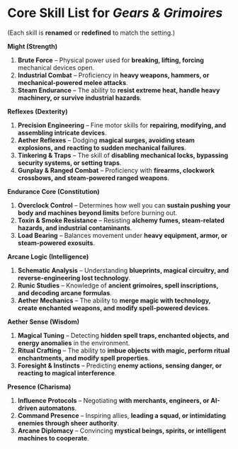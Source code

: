 # Core Skill List for *Gears & Grimoires*

\(Each skill is __renamed__ or __redefined__ to match the setting\.)

__Might \(Strength\)__

1. __Brute Force__ – Physical power used for __breaking, lifting, forcing__ mechanical devices open\.
2. __Industrial Combat__ – Proficiency in __heavy weapons, hammers, or mechanical\-powered melee attacks__\.
3. __Steam Endurance__ – The ability to __resist extreme heat, handle heavy machinery, or survive industrial hazards__\.

__Reflexes \(Dexterity\)__

1. __Precision Engineering__ – Fine motor skills for __repairing, modifying, and assembling intricate devices__\.
2. __Aether Reflexes__ – Dodging __magical surges, avoiding steam explosions, and reacting to sudden mechanical failures__\.
3. __Tinkering & Traps__ – The skill of __disabling mechanical locks, bypassing security systems, or setting traps__\.
4. __Gunplay & Ranged Combat__ – Proficiency with __firearms, clockwork crossbows, and steam\-powered ranged weapons__\.

__Endurance Core \(Constitution\)__

1. __Overclock Control__ – Determines how well you can __sustain pushing your body and machines beyond limits__ before burning out\.
2. __Toxin & Smoke Resistance__ – Resisting __alchemy fumes, steam\-related hazards, and industrial contaminants__\.
3. __Load Bearing__ – Balances movement under __heavy equipment, armor, or steam\-powered exosuits__\.

__Arcane Logic \(Intelligence\)__

1. __Schematic Analysis__ – Understanding __blueprints, magical circuitry, and reverse\-engineering lost technology__\.
2. __Runic Studies__ – Knowledge of __ancient grimoires, spell inscriptions, and decoding arcane formulas__\.
3. __Aether Mechanics__ – The ability to __merge magic with technology, create enchanted weapons, and modify spell\-powered devices__\.

__Aether Sense \(Wisdom\)__

1. __Magical Tuning__ – Detecting __hidden spell traps, enchanted objects, and energy anomalies__ in the environment\.
2. __Ritual Crafting__ – The ability to __imbue objects with magic, perform ritual enchantments, and modify spell properties__\.
3. __Foresight & Instincts__ – Predicting __enemy actions, sensing danger, or reacting to magical interference__\.

__Presence \(Charisma\)__

1. __Influence Protocols__ – Negotiating __with merchants, engineers, or AI\-driven automatons__\.
2. __Command Presence__ – Inspiring allies, __leading a squad, or intimidating enemies through sheer authority__\.
3. __Arcane Diplomacy__ – Convincing __mystical beings, spirits, or intelligent machines to cooperate__\.

